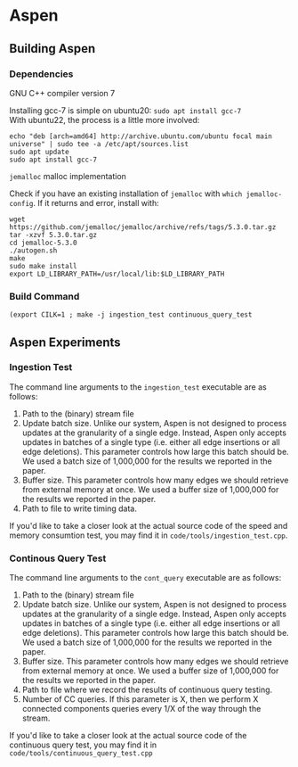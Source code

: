 # Aspen

## Building Aspen
### Dependencies
GNU C++ compiler version 7

Installing gcc-7 is simple on ubuntu20: `sudo apt install gcc-7`  
With ubuntu22, the process is a little more involved:
```
echo "deb [arch=amd64] http://archive.ubuntu.com/ubuntu focal main universe" | sudo tee -a /etc/apt/sources.list
sudo apt update
sudo apt install gcc-7
```

`jemalloc` malloc implementation

Check if you have an existing installation of `jemalloc` with `which jemalloc-config`. If it returns and error, install with:
```
wget https://github.com/jemalloc/jemalloc/archive/refs/tags/5.3.0.tar.gz
tar -xzvf 5.3.0.tar.gz
cd jemalloc-5.3.0
./autogen.sh
make
sudo make install
export LD_LIBRARY_PATH=/usr/local/lib:$LD_LIBRARY_PATH
```

### Build Command
`(export CILK=1 ; make -j ingestion_test continuous_query_test`

## Aspen Experiments

### Ingestion Test
The command line arguments to the `ingestion_test` executable are as follows:

1. Path to the (binary) stream file
2. Update batch size. Unlike our system, Aspen is not designed to process updates at the granularity of a single edge. Instead,
   Aspen only accepts updates in batches of a single type (i.e. either all edge insertions or all edge deletions). This parameter controls how
   large this batch should be. We used a batch size of 1,000,000 for the results we reported in the paper.
3. Buffer size. This parameter controls how many edges we should retrieve from external memory at once. We used a buffer size of
   1,000,000 for the results we reported in the paper.
4. Path to file to write timing data.

If you'd like to take a closer look at the actual source code of the
speed and memory consumtion test, you may find it in
`code/tools/ingestion_test.cpp`.


### Continous Query Test
The command line arguments to the `cont_query` executable are as follows:

1. Path to the (binary) stream file
2. Update batch size. Unlike our system, Aspen is not designed to process updates at the granularity of a single edge. Instead,
   Aspen only accepts updates in batches of a single type (i.e. either all edge insertions or all edge deletions). This parameter controls how
   large this batch should be. We used a batch size of 1,000,000 for the results we reported in the paper.
3. Buffer size. This parameter controls how many edges we should retrieve from external memory at once. We used a buffer size of
   1,000,000 for the results we reported in the paper.
4. Path to file where we record the results of continuous query testing.
5. Number of CC queries. If this parameter is X, then we perform X connected components queries every 1/X of the way through the stream.

If you'd like to take a closer look at the actual source code of the
continuous query test, you may find it in 
`code/tools/continuous_query_test.cpp`

